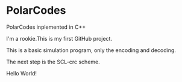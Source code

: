 # PolarCodes
PolarCodes inplemented in C++

I'm a rookie.This is my first GitHub project.

This is a basic simulation program, only the encoding and decoding.

The next step is the SCL-crc scheme.

Hello World!
